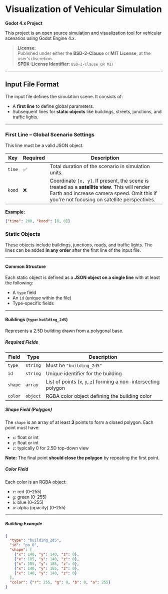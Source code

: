# Visualization of Vehicular Simulation  
**Godot 4.x Project**

This project is an open source simulation and visualization tool for vehicular scenarios using Godot Engine 4.x.

> **License:**  
Published under either the **BSD-2-Clause** or **MIT License**, at the user’s discretion.  
**SPDX-License Identifier:** `BSD-2-Clause OR MIT`

---

## Input File Format

The input file defines the simulation scene. It consists of:

- A **first line** to define global parameters.
- Subsequent lines for **static objects** like buildings, streets, junctions, and traffic lights.

---

### First Line – Global Scenario Settings

This line must be a valid JSON object.

| Key     | Required | Description |
|---------|----------|-------------|
| `time`  | ✅        | Total duration of the scenario in simulation units. |
| `kood`  | ❌        | Coordinate `[x, y]`. If present, the scene is treated as a **satellite view**. This will render Earth and increase camera speed. Omit this if you're not focusing on satellite perspectives. |

**Example:**
```json
{"time": 200, "kood": [0, 0]}
```

### Static Objects

 These objects include buildings, junctions, roads, and traffic lights. The lines can be added **in any order** after the first line of the input file.

---

#### Common Structure

Each static object is defined as a **JSON object on a single line** with at least the following:

- A `type` field
- An `id` (unique within the file)
- Type-specific fields

---

#### Buildings (`type`: `building_2d5`)

Represents a 2.5D building drawn from a polygonal base.

##### Required Fields

| Field     | Type      | Description |
|-----------|-----------|-------------|
| `type`    | `string`  | Must be `"building_2d5"` |
| `id`      | `string`  | Unique identifier for the building |
| `shape`   | `array`   | List of points (`x`, `y`, `z`) forming a non-intersecting polygon |
| `color`   | `object`  | RGBA color object defining the building color |

##### Shape Field (Polygon)

The `shape` is an array of at least **3** points to form a closed polygon. Each point must have:

- `x`: float or int
- `y`: float or int
- `z`: typically 0 for 2.5D top-down view

**Note:** The final point **should close the polygon** by repeating the first point.

##### Color Field

Each color is an RGBA object:

- `r`: red (0–255)
- `g`: green (0–255)
- `b`: blue (0–255)
- `a`: alpha (opacity) (0–255)

---

##### Building Example

```json
{
  "type": "building_2d5",
  "id": "po_0",
  "shape": [
    {"x": 140, "y": 140, "z": 0},
    {"x": 185, "y": 140, "z": 0},
    {"x": 185, "y": 185, "z": 0},
    {"x": 140, "y": 185, "z": 0},
    {"x": 140, "y": 140, "z": 0}
  ],
  "color": {"r": 255, "g": 0, "b": 0, "a": 255}
}

